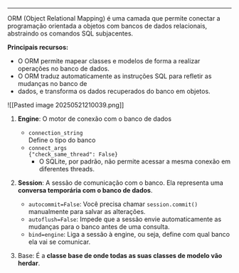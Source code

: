
---
ORM (Object Relational Mapping) é uma camada que permite conectar a programação orientada a objetos com bancos de dados relacionais, abstraindo os comandos SQL subjacentes.

**Principais recursos:**
- O ORM permite mapear classes e modelos de forma a realizar operações no banco de dados. 
- O ORM traduz automaticamente as instruções SQL para refletir as mudanças no banco de 
- dados, e transforma os dados recuperados do banco em objetos.

![[Pasted image 20250521210039.png]]

1. **Engine**: O motor de conexão com o banco de dados
	- `connection_string`  
	    Define o tipo do banco
	- `connect_args`  
	    `{"check_same_thread": False}`
	    - O SQLite, por padrão, não permite acessar a mesma conexão em diferentes threads.


2. **Session**: A sessão de comunicação com o banco. Ela representa uma **conversa temporária com o banco de dados**.
	- `autocommit=False`: Você precisa chamar `session.commit()` manualmente para salvar as alterações.
	- `autoflush=False`: Impede que a sessão envie automaticamente as mudanças para o banco antes de uma consulta.
	- `bind=engine`: Liga a sessão à engine, ou seja, define com qual banco ela vai se comunicar.

3. Base: É a **classe base de onde todas as suas classes de modelo vão herdar**.
